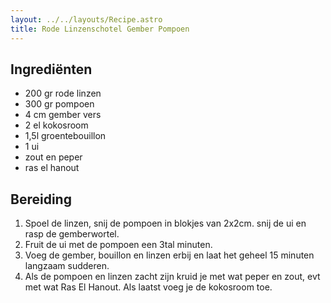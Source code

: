```yaml
---
layout: ../../layouts/Recipe.astro
title: Rode Linzenschotel Gember Pompoen
---
```



## Ingrediënten

* 2﻿00 gr rode linzen
* 3﻿00 gr pompoen
* 4﻿ cm gember vers
* 2﻿ el kokosroom
* 1﻿,5l groentebouillon
* 1﻿ ui
* z﻿out en peper
* r﻿as el hanout

## Bereiding

1. S﻿poel de linzen, snij de pompoen in blokjes van 2x2cm. snij de ui en rasp de gemberwortel.
2. F﻿ruit de ui met de pompoen een 3tal minuten. 
3. V﻿oeg de gember, bouillon en linzen erbij en laat het geheel 15 minuten langzaam sudderen. 
4. A﻿ls de pompoen en linzen zacht zijn kruid je met wat peper en zout, evt met wat Ras El Hanout. Als laatst voeg je de kokosroom toe.